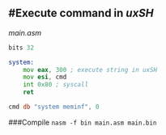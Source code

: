 #Execute command in *uxSH*
---

*main.asm*
```asm
bits 32

system:
    mov eax, 300 ; execute string in uxSH
    mov esi, cmd
    int 0x80 ; syscall
    ret

cmd db "system meminf", 0
```

###Compile
`nasm -f bin main.asm main.bin`
